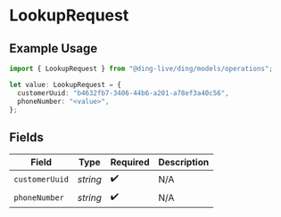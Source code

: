 # LookupRequest

## Example Usage

```typescript
import { LookupRequest } from "@ding-live/ding/models/operations";

let value: LookupRequest = {
  customerUuid: "b4632fb7-3406-44b6-a201-a78ef3a40c56",
  phoneNumber: "<value>",
};
```

## Fields

| Field              | Type               | Required           | Description        |
| ------------------ | ------------------ | ------------------ | ------------------ |
| `customerUuid`     | *string*           | :heavy_check_mark: | N/A                |
| `phoneNumber`      | *string*           | :heavy_check_mark: | N/A                |